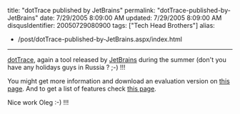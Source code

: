 title: "dotTrace published by JetBrains"
permalink: "dotTrace-published-by-JetBrains"
date: 7/29/2005 8:09:00 AM
updated: 7/29/2005 8:09:00 AM
disqusIdentifier: 20050729080900
tags: ["Tech Head Brothers"]
alias:
 - /post/dotTrace-published-by-JetBrains.aspx/index.html
---
[dotTrace](http://www.jetbrains.com/profiler/features/), again a 
tool released by [JetBrains](http://www.jetbrains.com/) during 
the summer (don't you have any holidays guys in Russia ? ;-) !!!

You might get more information and download an evaluation version on [this page](http://www.jetbrains.com/profiler). And to get a list of 
features check [this 
page](http://www.jetbrains.com/profiler/features/).
<!-- more -->

Nice work Oleg :-) !!!
